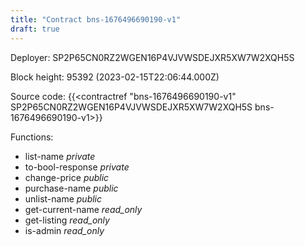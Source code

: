 ```yaml
---
title: "Contract bns-1676496690190-v1"
draft: true
---
```

Deployer: SP2P65CN0RZ2WGEN16P4VJVWSDEJXR5XW7W2XQH5S


 



Block height: 95392 (2023-02-15T22:06:44.000Z)

Source code: {{<contractref "bns-1676496690190-v1" SP2P65CN0RZ2WGEN16P4VJVWSDEJXR5XW7W2XQH5S bns-1676496690190-v1>}}

Functions:

* list-name _private_
* to-bool-response _private_
* change-price _public_
* purchase-name _public_
* unlist-name _public_
* get-current-name _read_only_
* get-listing _read_only_
* is-admin _read_only_
